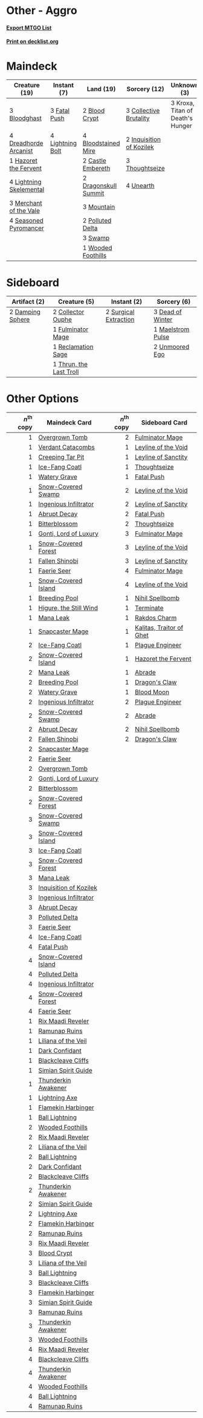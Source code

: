 # Other - Aggro

#### [Export MTGO List](../collection/Other%20-%20Aggro/Other%20-%20Aggro.txt)
#### [Print on decklist.org](http://decklist.org/?deckmain=2%09Blood%20Crypt%0A3%09Bloodghast%0A4%09Bloodstained%20Mire%0A2%09Castle%20Embereth%0A3%09Collective%20Brutality%0A2%09Dragonskull%20Summit%0A4%09Dreadhorde%20Arcanist%0A3%09Fatal%20Push%0A1%09Hazoret%20the%20Fervent%0A2%09Inquisition%20of%20Kozilek%0A3%09Kroxa,%20Titan%20of%20Death's%20Hunger%0A4%09Lightning%20Bolt%0A4%09Lightning%20Skelemental%0A3%09Merchant%20of%20the%20Vale%0A3%09Mountain%0A2%09Polluted%20Delta%0A4%09Seasoned%20Pyromancer%0A3%09Swamp%0A3%09Thoughtseize%0A4%09Unearth%0A1%09Wooded%20Foothills&deckside=2%09Collector%20Ouphe%0A2%09Damping%20Sphere%0A3%09Dead%20of%20Winter%0A1%09Fulminator%20Mage%0A1%09Maelstrom%20Pulse%0A1%09Reclamation%20Sage%0A2%09Surgical%20Extraction%0A1%09Thrun,%20the%20Last%20Troll%0A2%09Unmoored%20Ego)
# Maindeck

|                                          Creature (19)                                           |                                      Instant (7)                                       |                                           Land (19)                                           |                                           Sorcery (12)                                            |          Unknown (3)           |
|--------------------------------------------------------------------------------------------------|----------------------------------------------------------------------------------------|-----------------------------------------------------------------------------------------------|---------------------------------------------------------------------------------------------------|--------------------------------|
|3 [Bloodghast](http://gatherer.wizards.com/Pages/Card/Details.aspx?multiverseid=438648)           |3 [Fatal Push](http://gatherer.wizards.com/Pages/Card/Details.aspx?multiverseid=423724) |2 [Blood Crypt](http://gatherer.wizards.com/Pages/Card/Details.aspx?multiverseid=97102)        |3 [Collective Brutality](http://gatherer.wizards.com/Pages/Card/Details.aspx?multiverseid=414380)  |3 Kroxa, Titan of Death's Hunger|
|4 [Dreadhorde Arcanist](http://gatherer.wizards.com/Pages/Card/Details.aspx?multiverseid=461052)  |4 [Lightning Bolt](http://gatherer.wizards.com/Pages/Card/Details.aspx?multiverseid=806)|4 [Bloodstained Mire](http://gatherer.wizards.com/Pages/Card/Details.aspx?multiverseid=405094) |2 [Inquisition of Kozilek](http://gatherer.wizards.com/Pages/Card/Details.aspx?multiverseid=416897)|                                |
|1 [Hazoret the Fervent](http://gatherer.wizards.com/Pages/Card/Details.aspx?multiverseid=426838)  |                                                                                        |2 [Castle Embereth](http://gatherer.wizards.com/Pages/Card/Details.aspx?multiverseid=473201)   |3 [Thoughtseize](http://gatherer.wizards.com/Pages/Card/Details.aspx?multiverseid=438676)          |                                |
|4 [Lightning Skelemental](http://gatherer.wizards.com/Pages/Card/Details.aspx?multiverseid=464157)|                                                                                        |2 [Dragonskull Summit](http://gatherer.wizards.com/Pages/Card/Details.aspx?multiverseid=420909)|4 [Unearth](http://gatherer.wizards.com/Pages/Card/Details.aspx?multiverseid=442102)               |                                |
|3 [Merchant of the Vale](http://gatherer.wizards.com/Pages/Card/Details.aspx?multiverseid=473093) |                                                                                        |3 [Mountain](http://gatherer.wizards.com/Pages/Card/Details.aspx?multiverseid=439859)          |                                                                                                   |                                |
|4 [Seasoned Pyromancer](http://gatherer.wizards.com/Pages/Card/Details.aspx?multiverseid=464094)  |                                                                                        |2 [Polluted Delta](http://gatherer.wizards.com/Pages/Card/Details.aspx?multiverseid=405104)    |                                                                                                   |                                |
|                                                                                                  |                                                                                        |3 [Swamp](http://gatherer.wizards.com/Pages/Card/Details.aspx?multiverseid=439858)             |                                                                                                   |                                |
|                                                                                                  |                                                                                        |1 [Wooded Foothills](http://gatherer.wizards.com/Pages/Card/Details.aspx?multiverseid=405116)  |                                                                                                   |                                |


# Sideboard

|                                       Artifact (2)                                        |                                           Creature (5)                                           |                                          Instant (2)                                           |                                        Sorcery (6)                                         |
|-------------------------------------------------------------------------------------------|--------------------------------------------------------------------------------------------------|------------------------------------------------------------------------------------------------|--------------------------------------------------------------------------------------------|
|2 [Damping Sphere](http://gatherer.wizards.com/Pages/Card/Details.aspx?multiverseid=443101)|2 [Collector Ouphe](http://gatherer.wizards.com/Pages/Card/Details.aspx?multiverseid=464107)      |2 [Surgical Extraction](http://gatherer.wizards.com/Pages/Card/Details.aspx?multiverseid=397706)|3 [Dead of Winter](http://gatherer.wizards.com/Pages/Card/Details.aspx?multiverseid=464034) |
|                                                                                           |1 [Fulminator Mage](http://gatherer.wizards.com/Pages/Card/Details.aspx?multiverseid=397686)      |                                                                                                |1 [Maelstrom Pulse](http://gatherer.wizards.com/Pages/Card/Details.aspx?multiverseid=180613)|
|                                                                                           |1 [Reclamation Sage](http://gatherer.wizards.com/Pages/Card/Details.aspx?multiverseid=389651)     |                                                                                                |2 [Unmoored Ego](http://gatherer.wizards.com/Pages/Card/Details.aspx?multiverseid=452962)   |
|                                                                                           |1 [Thrun, the Last Troll](http://gatherer.wizards.com/Pages/Card/Details.aspx?multiverseid=214050)|                                                                                                |                                                                                            |


# Other Options

|*n*<sup>th</sup> copy|                                          Maindeck Card                                          |*n*<sup>th</sup> copy|                                          Sideboard Card                                           |
|--------------------:|-------------------------------------------------------------------------------------------------|--------------------:|---------------------------------------------------------------------------------------------------|
|                    1|[Overgrown Tomb](http://gatherer.wizards.com/Pages/Card/Details.aspx?multiverseid=405103)        |                    2|[Fulminator Mage](http://gatherer.wizards.com/Pages/Card/Details.aspx?multiverseid=397686)         |
|                    1|[Verdant Catacombs](http://gatherer.wizards.com/Pages/Card/Details.aspx?multiverseid=405113)     |                    1|[Leyline of the Void](http://gatherer.wizards.com/Pages/Card/Details.aspx?multiverseid=107682)     |
|                    1|[Creeping Tar Pit](http://gatherer.wizards.com/Pages/Card/Details.aspx?multiverseid=457138)      |                    1|[Leyline of Sanctity](http://gatherer.wizards.com/Pages/Card/Details.aspx?multiverseid=204993)     |
|                    1|[Ice-Fang Coatl](http://gatherer.wizards.com/Pages/Card/Details.aspx?multiverseid=464152)        |                    1|[Thoughtseize](http://gatherer.wizards.com/Pages/Card/Details.aspx?multiverseid=438676)            |
|                    1|[Watery Grave](http://gatherer.wizards.com/Pages/Card/Details.aspx?multiverseid=405114)          |                    1|[Fatal Push](http://gatherer.wizards.com/Pages/Card/Details.aspx?multiverseid=423724)              |
|                    1|[Snow-Covered Swamp](http://gatherer.wizards.com/Pages/Card/Details.aspx?multiverseid=121256)    |                    2|[Leyline of the Void](http://gatherer.wizards.com/Pages/Card/Details.aspx?multiverseid=107682)     |
|                    1|[Ingenious Infiltrator](http://gatherer.wizards.com/Pages/Card/Details.aspx?multiverseid=464153) |                    2|[Leyline of Sanctity](http://gatherer.wizards.com/Pages/Card/Details.aspx?multiverseid=204993)     |
|                    1|[Abrupt Decay](http://gatherer.wizards.com/Pages/Card/Details.aspx?multiverseid=456061)          |                    2|[Fatal Push](http://gatherer.wizards.com/Pages/Card/Details.aspx?multiverseid=423724)              |
|                    1|[Bitterblossom](http://gatherer.wizards.com/Pages/Card/Details.aspx?multiverseid=397701)         |                    2|[Thoughtseize](http://gatherer.wizards.com/Pages/Card/Details.aspx?multiverseid=438676)            |
|                    1|[Gonti, Lord of Luxury](http://gatherer.wizards.com/Pages/Card/Details.aspx?multiverseid=417657) |                    3|[Fulminator Mage](http://gatherer.wizards.com/Pages/Card/Details.aspx?multiverseid=397686)         |
|                    1|[Snow-Covered Forest](http://gatherer.wizards.com/Pages/Card/Details.aspx?multiverseid=121192)   |                    3|[Leyline of the Void](http://gatherer.wizards.com/Pages/Card/Details.aspx?multiverseid=107682)     |
|                    1|[Fallen Shinobi](http://gatherer.wizards.com/Pages/Card/Details.aspx?multiverseid=464148)        |                    3|[Leyline of Sanctity](http://gatherer.wizards.com/Pages/Card/Details.aspx?multiverseid=204993)     |
|                    1|[Faerie Seer](http://gatherer.wizards.com/Pages/Card/Details.aspx?multiverseid=464000)           |                    4|[Fulminator Mage](http://gatherer.wizards.com/Pages/Card/Details.aspx?multiverseid=397686)         |
|                    1|[Snow-Covered Island](http://gatherer.wizards.com/Pages/Card/Details.aspx?multiverseid=121130)   |                    4|[Leyline of the Void](http://gatherer.wizards.com/Pages/Card/Details.aspx?multiverseid=107682)     |
|                    1|[Breeding Pool](http://gatherer.wizards.com/Pages/Card/Details.aspx?multiverseid=97088)          |                    1|[Nihil Spellbomb](http://gatherer.wizards.com/Pages/Card/Details.aspx?multiverseid=442215)         |
|                    1|[Higure, the Still Wind](http://gatherer.wizards.com/Pages/Card/Details.aspx?multiverseid=74448) |                    1|[Terminate](http://gatherer.wizards.com/Pages/Card/Details.aspx?multiverseid=176449)               |
|                    1|[Mana Leak](http://gatherer.wizards.com/Pages/Card/Details.aspx?multiverseid=45242)              |                    1|[Rakdos Charm](http://gatherer.wizards.com/Pages/Card/Details.aspx?multiverseid=420835)            |
|                    1|[Snapcaster Mage](http://gatherer.wizards.com/Pages/Card/Details.aspx?multiverseid=227676)       |                    1|[Kalitas, Traitor of Ghet](http://gatherer.wizards.com/Pages/Card/Details.aspx?multiverseid=407596)|
|                    2|[Ice-Fang Coatl](http://gatherer.wizards.com/Pages/Card/Details.aspx?multiverseid=464152)        |                    1|[Plague Engineer](http://gatherer.wizards.com/Pages/Card/Details.aspx?multiverseid=464049)         |
|                    2|[Snow-Covered Island](http://gatherer.wizards.com/Pages/Card/Details.aspx?multiverseid=121130)   |                    1|[Hazoret the Fervent](http://gatherer.wizards.com/Pages/Card/Details.aspx?multiverseid=426838)     |
|                    2|[Mana Leak](http://gatherer.wizards.com/Pages/Card/Details.aspx?multiverseid=45242)              |                    1|[Abrade](http://gatherer.wizards.com/Pages/Card/Details.aspx?multiverseid=430772)                  |
|                    2|[Breeding Pool](http://gatherer.wizards.com/Pages/Card/Details.aspx?multiverseid=97088)          |                    1|[Dragon's Claw](http://gatherer.wizards.com/Pages/Card/Details.aspx?multiverseid=129527)           |
|                    2|[Watery Grave](http://gatherer.wizards.com/Pages/Card/Details.aspx?multiverseid=405114)          |                    1|[Blood Moon](http://gatherer.wizards.com/Pages/Card/Details.aspx?multiverseid=45386)               |
|                    2|[Ingenious Infiltrator](http://gatherer.wizards.com/Pages/Card/Details.aspx?multiverseid=464153) |                    2|[Plague Engineer](http://gatherer.wizards.com/Pages/Card/Details.aspx?multiverseid=464049)         |
|                    2|[Snow-Covered Swamp](http://gatherer.wizards.com/Pages/Card/Details.aspx?multiverseid=121256)    |                    2|[Abrade](http://gatherer.wizards.com/Pages/Card/Details.aspx?multiverseid=430772)                  |
|                    2|[Abrupt Decay](http://gatherer.wizards.com/Pages/Card/Details.aspx?multiverseid=456061)          |                    2|[Nihil Spellbomb](http://gatherer.wizards.com/Pages/Card/Details.aspx?multiverseid=442215)         |
|                    2|[Fallen Shinobi](http://gatherer.wizards.com/Pages/Card/Details.aspx?multiverseid=464148)        |                    2|[Dragon's Claw](http://gatherer.wizards.com/Pages/Card/Details.aspx?multiverseid=129527)           |
|                    2|[Snapcaster Mage](http://gatherer.wizards.com/Pages/Card/Details.aspx?multiverseid=227676)       |                     |                                                                                                   |
|                    2|[Faerie Seer](http://gatherer.wizards.com/Pages/Card/Details.aspx?multiverseid=464000)           |                     |                                                                                                   |
|                    2|[Overgrown Tomb](http://gatherer.wizards.com/Pages/Card/Details.aspx?multiverseid=405103)        |                     |                                                                                                   |
|                    2|[Gonti, Lord of Luxury](http://gatherer.wizards.com/Pages/Card/Details.aspx?multiverseid=417657) |                     |                                                                                                   |
|                    2|[Bitterblossom](http://gatherer.wizards.com/Pages/Card/Details.aspx?multiverseid=397701)         |                     |                                                                                                   |
|                    2|[Snow-Covered Forest](http://gatherer.wizards.com/Pages/Card/Details.aspx?multiverseid=121192)   |                     |                                                                                                   |
|                    3|[Snow-Covered Swamp](http://gatherer.wizards.com/Pages/Card/Details.aspx?multiverseid=121256)    |                     |                                                                                                   |
|                    3|[Snow-Covered Island](http://gatherer.wizards.com/Pages/Card/Details.aspx?multiverseid=121130)   |                     |                                                                                                   |
|                    3|[Ice-Fang Coatl](http://gatherer.wizards.com/Pages/Card/Details.aspx?multiverseid=464152)        |                     |                                                                                                   |
|                    3|[Snow-Covered Forest](http://gatherer.wizards.com/Pages/Card/Details.aspx?multiverseid=121192)   |                     |                                                                                                   |
|                    3|[Mana Leak](http://gatherer.wizards.com/Pages/Card/Details.aspx?multiverseid=45242)              |                     |                                                                                                   |
|                    3|[Inquisition of Kozilek](http://gatherer.wizards.com/Pages/Card/Details.aspx?multiverseid=416897)|                     |                                                                                                   |
|                    3|[Ingenious Infiltrator](http://gatherer.wizards.com/Pages/Card/Details.aspx?multiverseid=464153) |                     |                                                                                                   |
|                    3|[Abrupt Decay](http://gatherer.wizards.com/Pages/Card/Details.aspx?multiverseid=456061)          |                     |                                                                                                   |
|                    3|[Polluted Delta](http://gatherer.wizards.com/Pages/Card/Details.aspx?multiverseid=405104)        |                     |                                                                                                   |
|                    3|[Faerie Seer](http://gatherer.wizards.com/Pages/Card/Details.aspx?multiverseid=464000)           |                     |                                                                                                   |
|                    4|[Ice-Fang Coatl](http://gatherer.wizards.com/Pages/Card/Details.aspx?multiverseid=464152)        |                     |                                                                                                   |
|                    4|[Fatal Push](http://gatherer.wizards.com/Pages/Card/Details.aspx?multiverseid=423724)            |                     |                                                                                                   |
|                    4|[Snow-Covered Island](http://gatherer.wizards.com/Pages/Card/Details.aspx?multiverseid=121130)   |                     |                                                                                                   |
|                    4|[Polluted Delta](http://gatherer.wizards.com/Pages/Card/Details.aspx?multiverseid=405104)        |                     |                                                                                                   |
|                    4|[Ingenious Infiltrator](http://gatherer.wizards.com/Pages/Card/Details.aspx?multiverseid=464153) |                     |                                                                                                   |
|                    4|[Snow-Covered Forest](http://gatherer.wizards.com/Pages/Card/Details.aspx?multiverseid=121192)   |                     |                                                                                                   |
|                    4|[Faerie Seer](http://gatherer.wizards.com/Pages/Card/Details.aspx?multiverseid=464000)           |                     |                                                                                                   |
|                    1|[Rix Maadi Reveler](http://gatherer.wizards.com/Pages/Card/Details.aspx?multiverseid=457253)     |                     |                                                                                                   |
|                    1|[Ramunap Ruins](http://gatherer.wizards.com/Pages/Card/Details.aspx?multiverseid=430870)         |                     |                                                                                                   |
|                    1|[Liliana of the Veil](http://gatherer.wizards.com/Pages/Card/Details.aspx?multiverseid=235597)   |                     |                                                                                                   |
|                    1|[Dark Confidant](http://gatherer.wizards.com/Pages/Card/Details.aspx?multiverseid=397731)        |                     |                                                                                                   |
|                    1|[Blackcleave Cliffs](http://gatherer.wizards.com/Pages/Card/Details.aspx?multiverseid=209401)    |                     |                                                                                                   |
|                    1|[Simian Spirit Guide](http://gatherer.wizards.com/Pages/Card/Details.aspx?multiverseid=442137)   |                     |                                                                                                   |
|                    1|[Thunderkin Awakener](http://gatherer.wizards.com/Pages/Card/Details.aspx?multiverseid=466916)   |                     |                                                                                                   |
|                    1|[Lightning Axe](http://gatherer.wizards.com/Pages/Card/Details.aspx?multiverseid=409925)         |                     |                                                                                                   |
|                    1|[Flamekin Harbinger](http://gatherer.wizards.com/Pages/Card/Details.aspx?multiverseid=205395)    |                     |                                                                                                   |
|                    1|[Ball Lightning](http://gatherer.wizards.com/Pages/Card/Details.aspx?multiverseid=2259)          |                     |                                                                                                   |
|                    2|[Wooded Foothills](http://gatherer.wizards.com/Pages/Card/Details.aspx?multiverseid=405116)      |                     |                                                                                                   |
|                    2|[Rix Maadi Reveler](http://gatherer.wizards.com/Pages/Card/Details.aspx?multiverseid=457253)     |                     |                                                                                                   |
|                    2|[Liliana of the Veil](http://gatherer.wizards.com/Pages/Card/Details.aspx?multiverseid=235597)   |                     |                                                                                                   |
|                    2|[Ball Lightning](http://gatherer.wizards.com/Pages/Card/Details.aspx?multiverseid=2259)          |                     |                                                                                                   |
|                    2|[Dark Confidant](http://gatherer.wizards.com/Pages/Card/Details.aspx?multiverseid=397731)        |                     |                                                                                                   |
|                    2|[Blackcleave Cliffs](http://gatherer.wizards.com/Pages/Card/Details.aspx?multiverseid=209401)    |                     |                                                                                                   |
|                    2|[Thunderkin Awakener](http://gatherer.wizards.com/Pages/Card/Details.aspx?multiverseid=466916)   |                     |                                                                                                   |
|                    2|[Simian Spirit Guide](http://gatherer.wizards.com/Pages/Card/Details.aspx?multiverseid=442137)   |                     |                                                                                                   |
|                    2|[Lightning Axe](http://gatherer.wizards.com/Pages/Card/Details.aspx?multiverseid=409925)         |                     |                                                                                                   |
|                    2|[Flamekin Harbinger](http://gatherer.wizards.com/Pages/Card/Details.aspx?multiverseid=205395)    |                     |                                                                                                   |
|                    2|[Ramunap Ruins](http://gatherer.wizards.com/Pages/Card/Details.aspx?multiverseid=430870)         |                     |                                                                                                   |
|                    3|[Rix Maadi Reveler](http://gatherer.wizards.com/Pages/Card/Details.aspx?multiverseid=457253)     |                     |                                                                                                   |
|                    3|[Blood Crypt](http://gatherer.wizards.com/Pages/Card/Details.aspx?multiverseid=97102)            |                     |                                                                                                   |
|                    3|[Liliana of the Veil](http://gatherer.wizards.com/Pages/Card/Details.aspx?multiverseid=235597)   |                     |                                                                                                   |
|                    3|[Ball Lightning](http://gatherer.wizards.com/Pages/Card/Details.aspx?multiverseid=2259)          |                     |                                                                                                   |
|                    3|[Blackcleave Cliffs](http://gatherer.wizards.com/Pages/Card/Details.aspx?multiverseid=209401)    |                     |                                                                                                   |
|                    3|[Flamekin Harbinger](http://gatherer.wizards.com/Pages/Card/Details.aspx?multiverseid=205395)    |                     |                                                                                                   |
|                    3|[Simian Spirit Guide](http://gatherer.wizards.com/Pages/Card/Details.aspx?multiverseid=442137)   |                     |                                                                                                   |
|                    3|[Ramunap Ruins](http://gatherer.wizards.com/Pages/Card/Details.aspx?multiverseid=430870)         |                     |                                                                                                   |
|                    3|[Thunderkin Awakener](http://gatherer.wizards.com/Pages/Card/Details.aspx?multiverseid=466916)   |                     |                                                                                                   |
|                    3|[Wooded Foothills](http://gatherer.wizards.com/Pages/Card/Details.aspx?multiverseid=405116)      |                     |                                                                                                   |
|                    4|[Rix Maadi Reveler](http://gatherer.wizards.com/Pages/Card/Details.aspx?multiverseid=457253)     |                     |                                                                                                   |
|                    4|[Blackcleave Cliffs](http://gatherer.wizards.com/Pages/Card/Details.aspx?multiverseid=209401)    |                     |                                                                                                   |
|                    4|[Thunderkin Awakener](http://gatherer.wizards.com/Pages/Card/Details.aspx?multiverseid=466916)   |                     |                                                                                                   |
|                    4|[Wooded Foothills](http://gatherer.wizards.com/Pages/Card/Details.aspx?multiverseid=405116)      |                     |                                                                                                   |
|                    4|[Ball Lightning](http://gatherer.wizards.com/Pages/Card/Details.aspx?multiverseid=2259)          |                     |                                                                                                   |
|                    4|[Ramunap Ruins](http://gatherer.wizards.com/Pages/Card/Details.aspx?multiverseid=430870)         |                     |                                                                                                   |

